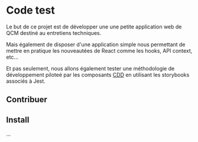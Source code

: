 # Code test

Le but de ce projet est de développer une une petite application web de QCM destiné au entretiens techniques.

Mais également de disposer d'une application simple nous permettant de mettre en pratique les nouveautées de React comme les hooks, API context, etc...

Et pas seulement, nous allons également tester une méthodologie de développement piloteé par les composants [CDD](https://www.learnstorybook.com/intro-to-storybook/react/en/get-started/) en utilisant les storybooks associés à Jest.


## Contribuer

## Install

...
